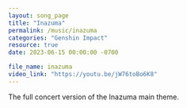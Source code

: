 ```yaml
---
layout: song_page
title: "Inazuma"
permalink: /music/inazuma
categories: "Genshin Impact"
resource: true
date: 2023-06-15 00:00:00 -0700

file_name: inazuma
video_link: "https://youtu.be/jW76toBo6K8"
---
```


The full concert version of the Inazuma main theme.